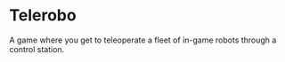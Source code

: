 # Telerobo
A game where you get to teleoperate a fleet of in-game robots through a control station.
